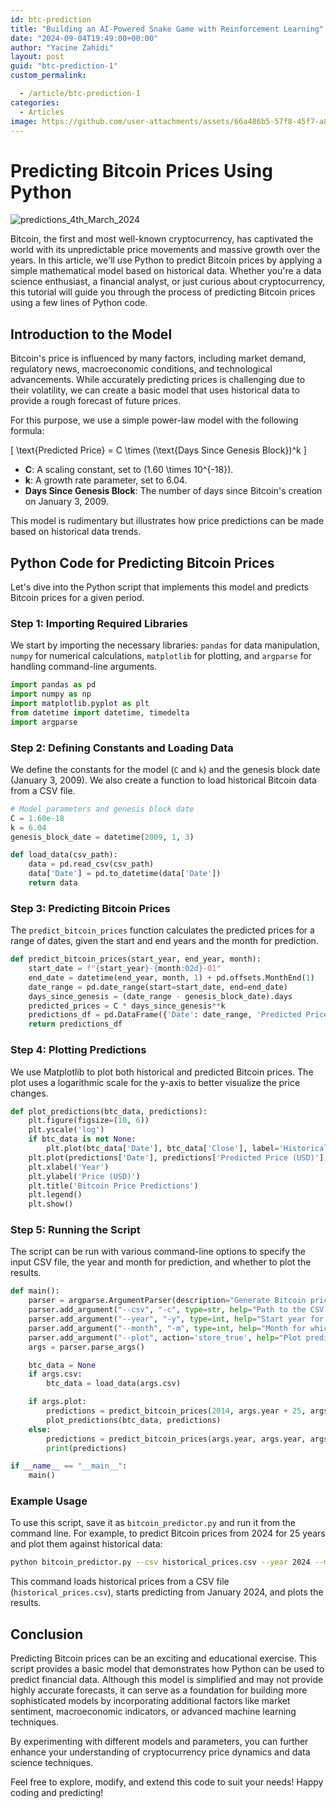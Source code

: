 ```yaml
---
id: btc-prediction
title: "Building an AI-Powered Snake Game with Reinforcement Learning"
date: "2024-09-04T19:49:00+00:00"
author: "Yacine Zahidi"
layout: post
guid: "btc-prediction-1"
custom_permalink:

  - /article/btc-prediction-1
categories:
  - Articles
image: https://github.com/user-attachments/assets/66a486b5-57f8-45f7-a808-3ee8216cd756
---
```


# Predicting Bitcoin Prices Using Python

![predictions_4th_March_2024](https://github.com/user-attachments/assets/66a486b5-57f8-45f7-a808-3ee8216cd756)

Bitcoin, the first and most well-known cryptocurrency, has captivated the world with its unpredictable price movements and massive growth over the years. In this article, we'll use Python to predict Bitcoin prices by applying a simple mathematical model based on historical data. Whether you're a data science enthusiast, a financial analyst, or just curious about cryptocurrency, this tutorial will guide you through the process of predicting Bitcoin prices using a few lines of Python code.

## Introduction to the Model

Bitcoin's price is influenced by many factors, including market demand, regulatory news, macroeconomic conditions, and technological advancements. While accurately predicting prices is challenging due to their volatility, we can create a basic model that uses historical data to provide a rough forecast of future prices.

For this purpose, we use a simple power-law model with the following formula:

\[
\text{Predicted Price} = C \times (\text{Days Since Genesis Block})^k
\]

- **C**: A scaling constant, set to \(1.60 \times 10^{-18}\).
- **k**: A growth rate parameter, set to 6.04.
- **Days Since Genesis Block**: The number of days since Bitcoin's creation on January 3, 2009.

This model is rudimentary but illustrates how price predictions can be made based on historical data trends.

## Python Code for Predicting Bitcoin Prices

Let's dive into the Python script that implements this model and predicts Bitcoin prices for a given period.

### Step 1: Importing Required Libraries

We start by importing the necessary libraries: `pandas` for data manipulation, `numpy` for numerical calculations, `matplotlib` for plotting, and `argparse` for handling command-line arguments.

```python
import pandas as pd
import numpy as np
import matplotlib.pyplot as plt
from datetime import datetime, timedelta
import argparse
```

### Step 2: Defining Constants and Loading Data

We define the constants for the model (`C` and `k`) and the genesis block date (January 3, 2009). We also create a function to load historical Bitcoin data from a CSV file.

```python
# Model parameters and genesis block date
C = 1.60e-18
k = 6.04
genesis_block_date = datetime(2009, 1, 3)

def load_data(csv_path):
    data = pd.read_csv(csv_path)
    data['Date'] = pd.to_datetime(data['Date'])
    return data
```

### Step 3: Predicting Bitcoin Prices

The `predict_bitcoin_prices` function calculates the predicted prices for a range of dates, given the start and end years and the month for prediction.

```python
def predict_bitcoin_prices(start_year, end_year, month):
    start_date = f"{start_year}-{month:02d}-01"
    end_date = datetime(end_year, month, 1) + pd.offsets.MonthEnd(1)
    date_range = pd.date_range(start=start_date, end=end_date)
    days_since_genesis = (date_range - genesis_block_date).days
    predicted_prices = C * days_since_genesis**k
    predictions_df = pd.DataFrame({'Date': date_range, 'Predicted Price (USD)': predicted_prices})
    return predictions_df
```

### Step 4: Plotting Predictions

We use Matplotlib to plot both historical and predicted Bitcoin prices. The plot uses a logarithmic scale for the y-axis to better visualize the price changes.

```python
def plot_predictions(btc_data, predictions):
    plt.figure(figsize=(10, 6))
    plt.yscale('log')
    if btc_data is not None:
        plt.plot(btc_data['Date'], btc_data['Close'], label='Historical Prices')
    plt.plot(predictions['Date'], predictions['Predicted Price (USD)'], label='Predicted Prices')
    plt.xlabel('Year')
    plt.ylabel('Price (USD)')
    plt.title('Bitcoin Price Predictions')
    plt.legend()
    plt.show()
```

### Step 5: Running the Script

The script can be run with various command-line options to specify the input CSV file, the year and month for prediction, and whether to plot the results.

```python
def main():
    parser = argparse.ArgumentParser(description="Generate Bitcoin price predictions.")
    parser.add_argument("--csv", "-c", type=str, help="Path to the CSV file containing historical Bitcoin prices.")
    parser.add_argument("--year", "-y", type=int, help="Start year for which to predict prices.")
    parser.add_argument("--month", "-m", type=int, help="Month for which to predict prices.")
    parser.add_argument("--plot", action='store_true', help="Plot predictions along with historical data.")
    args = parser.parse_args()

    btc_data = None
    if args.csv:
        btc_data = load_data(args.csv)

    if args.plot:
        predictions = predict_bitcoin_prices(2014, args.year + 25, args.month)
        plot_predictions(btc_data, predictions)
    else:
        predictions = predict_bitcoin_prices(args.year, args.year, args.month)
        print(predictions)

if __name__ == "__main__":
    main()
```

### Example Usage

To use this script, save it as `bitcoin_predictor.py` and run it from the command line. For example, to predict Bitcoin prices from 2024 for 25 years and plot them against historical data:

```sh
python bitcoin_predictor.py --csv historical_prices.csv --year 2024 --month 1 --plot
```

This command loads historical prices from a CSV file (`historical_prices.csv`), starts predicting from January 2024, and plots the results.

## Conclusion

Predicting Bitcoin prices can be an exciting and educational exercise. This script provides a basic model that demonstrates how Python can be used to predict financial data. Although this model is simplified and may not provide highly accurate forecasts, it can serve as a foundation for building more sophisticated models by incorporating additional factors like market sentiment, macroeconomic indicators, or advanced machine learning techniques.

By experimenting with different models and parameters, you can further enhance your understanding of cryptocurrency price dynamics and data science techniques.

Feel free to explore, modify, and extend this code to suit your needs! Happy coding and predicting!
